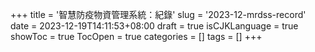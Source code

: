 +++
title = '智慧防疫物資管理系統：紀錄'
slug = '2023-12-mrdss-record'
date = 2023-12-19T14:11:53+08:00
draft = true
isCJKLanguage = true
showToc = true
TocOpen = true
categories = []
tags = []
+++

